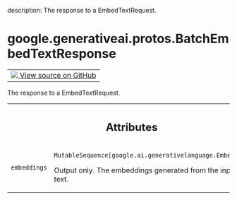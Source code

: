 description: The response to a EmbedTextRequest.

<div itemscope itemtype="http://developers.google.com/ReferenceObject">
<meta itemprop="name" content="google.generativeai.protos.BatchEmbedTextResponse" />
<meta itemprop="path" content="Stable" />
</div>

# google.generativeai.protos.BatchEmbedTextResponse

<!-- Insert buttons and diff -->

<table class="tfo-notebook-buttons tfo-api nocontent">
<td>
  <a target="_blank" href="https://github.com/googleapis/google-cloud-python/tree/main/packages/google-ai-generativelanguage/google/ai/generativelanguage_v1beta/types/text_service.py#L361-L374">
    <img src="https://www.tensorflow.org/images/GitHub-Mark-32px.png" />
    View source on GitHub
  </a>
</td>
</table>



The response to a EmbedTextRequest.

<!-- Placeholder for "Used in" -->




<!-- Tabular view -->
 <table class="responsive fixed orange">
<colgroup><col width="214px"><col></colgroup>
<tr><th colspan="2"><h2 class="add-link">Attributes</h2></th></tr>

<tr>
<td>

`embeddings`<a id="embeddings"></a>

</td>
<td>

`MutableSequence[google.ai.generativelanguage.Embedding]`

Output only. The embeddings generated from
the input text.

</td>
</tr>
</table>



